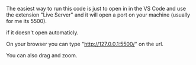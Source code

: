 The easiest way to run this code is just to open in in the VS Code and use the extension "Live Server" and it will open a port on your machine (usually for me its 5500).

if it doesn't open automaticly.

On your browser you can type "http://127.0.0.1:5500/" on the url.

You can also drag and zoom.
